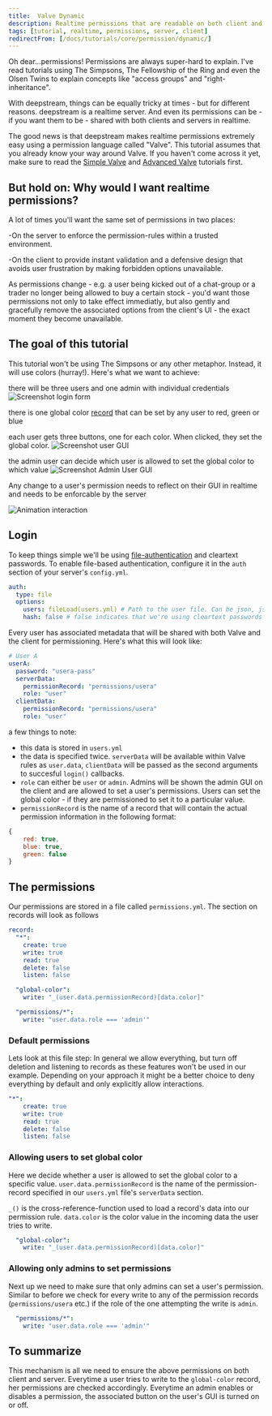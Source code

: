 ```yaml
---
title:  Valve Dynamic
description: Realtime permissions that are readable on both client and server
tags: [tutorial, realtime, permissions, server, client]
redirectFrom: [/docs/tutorials/core/permission/dynamic/]
---
```


Oh dear...permissions! Permissions are always super-hard to explain. I've read tutorials using The Simpsons, The Fellowship of the Ring and even the Olsen Twins to explain concepts like "access groups" and "right-inheritance".

With deepstream, things can be equally tricky at times - but for different reasons. deepstream is a realtime server. And even its permissions can be - if you want them to be - shared with both clients and servers in realtime.

The good news is that deepstream makes realtime permissions extremely easy using a permission language called "Valve". This tutorial assumes that you already know your way around Valve. If you haven't come across it yet, make sure to read the [Simple Valve](/docs/tutorials/core/permission/valve-simple/) and [Advanced Valve](/docs/tutorials/core/permission/valve-advanced/) tutorials first.

## But hold on: Why would I want realtime permissions?
A lot of times you'll want the same set of permissions in two places:

-On the server to enforce the permission-rules within a trusted environment.

-On the client to provide instant validation and a defensive design that avoids user frustration by making forbidden options unavailable.

As permissions change - e.g. a user being kicked out of a chat-group or a trader no longer being allowed to buy a certain stock - you'd want those permissions not only to take effect immediatly, but also gently and gracefully remove the associated options from the client's UI - the exact  moment they become unavailable.


## The goal of this tutorial
This tutorial won't be using The Simpsons or any other metaphor. Instead, it will use colors (hurray!). Here's what we want to achieve:

there will be three users and one admin with individual credentials
![Screenshot login form](/img/tutorials/20-core/30-permission/login.png)

there is one global color [record](/docs/tutorials/core/datasync/records/) that can be set by any user to red, green or blue

each user gets three buttons, one for each color. When clicked, they set the global color.
![Screenshot user GUI](/img/tutorials/20-core/30-permission/user.png)

the admin user can decide which user is allowed to set the global color to which value
![Screenshot Admin User GUI](/img/tutorials/20-core/30-permission/admin.png)

Any change to a user's permission needs to reflect on their GUI in realtime and needs to be enforcable by the server

![Animation interaction](/img/tutorials/20-core/30-permission/deepstream-dynamic-permissions.gif)


## Login
To keep things simple we'll be using [file-authentication](/docs/tutorials/core/auth-file/) and cleartext passwords. To enable file-based authentication, configure it in the `auth` section of your server's `config.yml`.

```yaml
auth:
  type: file
  options:
    users: fileLoad(users.yml) # Path to the user file. Can be json, js or yaml
    hash: false # false indicates that we're using cleartext passwords
```

Every user has associated metadata that will be shared with both Valve and the client for permissioning. Here's what this will look like:

```yaml
# User A
userA:
  password: "usera-pass"
  serverData:
    permissionRecord: "permissions/usera"
    role: "user"
  clientData:
    permissionRecord: "permissions/usera"
    role: "user"
```

a few things to note:

- this data is stored in `users.yml`
- the data is specified twice. `serverData` will be available within Valve rules as `user.data`, `clientData` will be passed as the second arguments to succesful `login()` callbacks.
- `role` can either be `user` or `admin`. Admins will be shown the admin GUI on the client and are allowed to set a user's permissions. Users can set the global color - if they are permissioned to set it to a particular value.
- `permissionRecord` is the name of a record that will contain the actual permission information in the following format:
```javascript
{
    red: true,
    blue: true,
    green: false
}
```

## The permissions
Our permissions are stored in a file called `permissions.yml`. The section on records will look as follows

```yaml
record:
  "*":
    create: true
    write: true
    read: true
    delete: false
    listen: false

  "global-color":
    write: "_(user.data.permissionRecord)[data.color]"

  "permissions/*":
    write: "user.data.role === 'admin'"
```

### Default permissions
Lets look at this file step: In general we allow everything, but turn off deletion and listening to records as these features won't be used in our example. Depending on your approach it might be a better choice to deny everything by default and only explicitly allow interactions.

```yaml
"*":
    create: true
    write: true
    read: true
    delete: false
    listen: false
```

### Allowing users to set global color
Here we decide whether a user is allowed to set the global color to a specific value. `user.data.permissionRecord` is the name of the permission-record specified in our `users.yml` file's `serverData` section.

`_()` is the cross-reference-function used to load a record's data into our permission rule. `data.color` is the color value in the incoming data the user tries to write.

```yaml
  "global-color":
    write: "_(user.data.permissionRecord)[data.color]"
```

### Allowing only admins to set permissions
Next up we need to make sure that only admins can set a user's permission. Similar to before we check for every write to any of the permission records (`permissions/usera` etc.) if the role of the one attempting the write is `admin`.
```yaml
  "permissions/*":
    write: "user.data.role === 'admin'"
```

## To summarize
This mechanism is all we need to ensure the above permissions on both client and server. Everytime a user tries to write to the `global-color` record, her permissions are checked accordingly. Everytime an admin enables or disables a permission, the associated button on the user's GUI is turned on or off.
